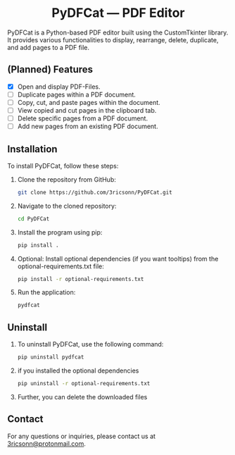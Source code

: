 <h1 align="center">PyDFCat — PDF Editor</h1>

PyDFCat is a Python-based PDF editor built using the CustomTkinter library. It provides various functionalities to
display, rearrange, delete, duplicate, and add pages to a PDF file.

## (Planned) Features

- [x] Open and display PDF-Files.
- [ ] Duplicate pages within a PDF document.
- [ ] Copy, cut, and paste pages within the document.
- [ ] View copied and cut pages in the clipboard tab.
- [ ] Delete specific pages from a PDF document.
- [ ] Add new pages from an existing PDF document.

## Installation
To install PyDFCat, follow these steps:

1. Clone the repository from GitHub:
    ```bash
    git clone https://github.com/3ricsonn/PyDFCat.git
    ```

2. Navigate to the cloned repository:
    ```bash
    cd PyDFCat
    ```

3. Install the program using pip:
    ```bash
    pip install .
    ```

4. Optional: Install optional dependencies (if you want tooltips) from the optional-requirements.txt file:
    ```bash
    pip install -r optional-requirements.txt
    ```

5. Run the application:
    ```bash
    pydfcat
    ```

## Uninstall

1. To uninstall PyDFCat, use the following command:
   ```bash
   pip uninstall pydfcat
   ```

2. if you installed the optional dependencies
   ```bash
   pip uninstall -r optional-requirements.txt
   ```

3. Further, you can delete the downloaded files

## Contact

For any questions or inquiries, please contact us at 3ricsonn@protonmail.com.
